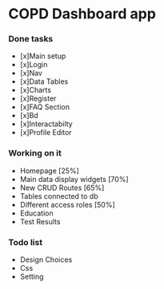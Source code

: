 # COPD Dashboard app

### Done tasks

- [x]Main setup
- [x]Login
- [x]Nav
- [x]Data Tables
- [x]Charts
- [x]Register
- [x]FAQ Section
- [x]Bd
- [x]Interactabilty
- [x]Profile Editor






### Working on it
- Homepage [25%]
- Main data display widgets [70%]
- New CRUD Routes [65%]
- Tables connected to db 
- Different access roles [50%]
- Education
- Test Results






### Todo list
- Design Choices
- Css
- Setting



